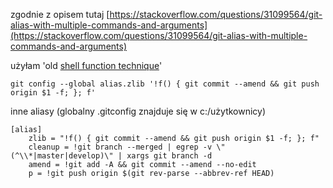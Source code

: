zgodnie z opisem tutaj [https://stackoverflow.com/questions/31099564/git-alias-with-multiple-commands-and-arguments](https://stackoverflow.com/questions/31099564/git-alias-with-multiple-commands-and-arguments)

użyłam 'old [shell function technique](https://stackoverflow.com/a/3322412/354577)'

```
git config --global alias.zlib '!f() { git commit --amend && git push origin $1 -f; }; f'
```
inne aliasy (globalny .gitconfig znajduje się w c:/użytkownicy)
```
[alias]
	zlib = "!f() { git commit --amend && git push origin $1 -f; }; f"
	cleanup = !git branch --merged | egrep -v \"(^\\*|master|develop)\" | xargs git branch -d
	amend = !git add -A && git commit --amend --no-edit
	p = !git push origin $(git rev-parse --abbrev-ref HEAD)
```


